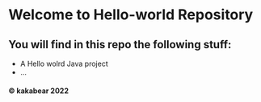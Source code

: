# Welcome to Hello-world Repository
## You will find in this repo the following stuff:

* A Hello wolrd Java project
* ...
#### © kakabear 2022